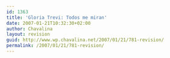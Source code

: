 ```yaml
---
id: 1363
title: 'Gloria Trevi: Todos me miran'
date: 2007-01-21T10:32:30+02:00
author: Chavalina
layout: revision
guid: http://www.wp.chavalina.net/2007/01/21/781-revision/
permalink: /2007/01/21/781-revision/
---
```


